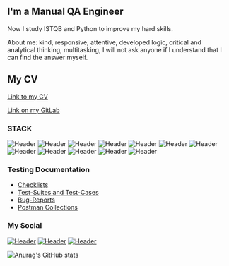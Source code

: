 ## I'm a Manual QA Engineer 
Now I study ISTQB and Python to improve my hard skills.

About me: kind, responsive, attentive, developed logic, critical and analytical thinking, multitasking, I will not ask anyone if I understand that I can find the answer myself.
## My CV
[Link to my CV](https://drive.google.com/file/d/12XbwVbmh1tu2gKJdYNNHKLSODWoBaHom/view?usp=sharing/)

[Link on my GitLab](https://gitlab.com/swoneq)


### STACK
![Header](https://img.shields.io/badge/Jira-090909?style=for-the-badge&logo=jira&logoColor=136be1)
![Header](https://img.shields.io/badge/Confluence-090909?style=for-the-badge&logo=confluence&logoColor=2674f2)
![Header](https://img.shields.io/badge/Postman-090909?style=for-the-badge&logo=postman&logoColor=f76935)
![Header](https://img.shields.io/badge/Swagger-090909?style=for-the-badge&logo=swagger&logoColor=7ede2b)
![Header](https://img.shields.io/badge/Github-090909?style=for-the-badge&logo=github&logoColor=8cc4d7)
![Header](https://img.shields.io/badge/Figma-090909?style=for-the-badge&logo=figma&logoColor=7d5fa6)
![Header](https://img.shields.io/badge/DevTools-090909?style=for-the-badge&logo=googlechrome&logoColor=2674f2)
![Header](https://img.shields.io/badge/AndroidStudio-090909?style=for-the-badge&logo=androidstudio&logoColor=3ad07d)
![Header](https://img.shields.io/badge/TestRail-090909?style=for-the-badge&logo=Testrail&logoColor=71b556)
![Header](https://img.shields.io/badge/Fiddler-090909?style=for-the-badge&logo=fiddler&logoColor=8cc4d7)
![Header](https://img.shields.io/badge/CharlesProxy-090909?style=for-the-badge&logo=charlesproxy&logoColor=8cc4d7)
![Header](https://img.shields.io/badge/Salesforce-090909?style=for-the-badge&logo=Salesforce&logoColor=2674f2)


### Testing Documentation

- [Checklists](https://github.com/fesel1/checklist)
- [Test-Suites and Test-Cases](https://github.com/fesel1/test-cases)
- [Bug-Reports](https://github.com/fesel1/bug-reports)
- [Postman Collections](https://github.com/fesel1/postman)

### My Social
[![Header](https://img.shields.io/badge/Instagram-090909?style=for-the-badge&logo=instagram&logoColor=9939a3)](https://www.instagram.com/dmitriy1940/)
[![Header](https://img.shields.io/badge/Telegram-090909?style=for-the-badge&logo=telegram&logoColor=31a5db)](https://t.me/fesel19)
[![Header](https://img.shields.io/badge/Linkedin-090909?style=for-the-badge&logo=linkedin&logoColor=0073b1)](https://www.linkedin.com/in/dmitrii-baranov-485586209/)

![Anurag's GitHub stats](https://github-readme-stats.vercel.app/api?username=fesel1&show_icons=true&theme=radical)

